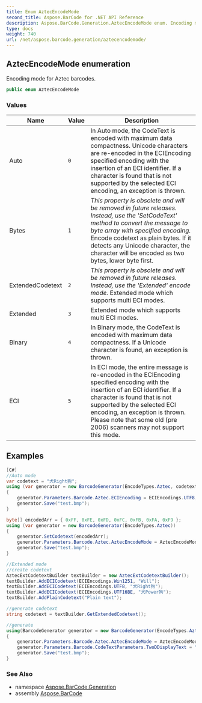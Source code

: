 ```yaml
---
title: Enum AztecEncodeMode
second_title: Aspose.BarCode for .NET API Reference
description: Aspose.BarCode.Generation.AztecEncodeMode enum. Encoding mode for Aztec barcodes
type: docs
weight: 740
url: /net/aspose.barcode.generation/aztecencodemode/
---
```

## AztecEncodeMode enumeration

Encoding mode for Aztec barcodes.

```csharp
public enum AztecEncodeMode
```

### Values

| Name | Value | Description |
| --- | --- | --- |
| Auto | `0` | In Auto mode, the CodeText is encoded with maximum data compactness. Unicode characters are re-encoded in the ECIEncoding specified encoding with the insertion of an ECI identifier. If a character is found that is not supported by the selected ECI encoding, an exception is thrown. |
| Bytes | `1` | *This property is obsolete and will be removed in future releases. Instead, use the 'SetCodeText' method to convert the message to byte array with specified encoding.* Encode codetext as plain bytes. If it detects any Unicode character, the character will be encoded as two bytes, lower byte first. |
| ExtendedCodetext | `2` | *This property is obsolete and will be removed in future releases. Instead, use the 'Extended' encode mode.* Extended mode which supports multi ECI modes. |
| Extended | `3` | Extended mode which supports multi ECI modes. |
| Binary | `4` | In Binary mode, the CodeText is encoded with maximum data compactness. If a Unicode character is found, an exception is thrown. |
| ECI | `5` | In ECI mode, the entire message is re-encoded in the ECIEncoding specified encoding with the insertion of an ECI identifier. If a character is found that is not supported by the selected ECI encoding, an exception is thrown. Please note that some old (pre 2006) scanners may not support this mode. |

## Examples

```csharp
[C#]
//Auto mode
var codetext = "犬Right狗";
using (var generator = new BarcodeGenerator(EncodeTypes.Aztec, codetext))
{
    generator.Parameters.Barcode.Aztec.ECIEncoding = ECIEncodings.UTF8;
    generator.Save("test.bmp");
}

byte[] encodedArr = { 0xFF, 0xFE, 0xFD, 0xFC, 0xFB, 0xFA, 0xF9 };
using (var generator = new BarcodeGenerator(EncodeTypes.Aztec))
{
    generator.SetCodetext(encodedArr);
    generator.Parameters.Barcode.Aztec.AztecEncodeMode = AztecEncodeMode.Binary;
    generator.Save("test.bmp");
}

//Extended mode
//create codetext
AztecExtCodetextBuilder textBuilder = new AztecExtCodetextBuilder();
textBuilder.AddECICodetext(ECIEncodings.Win1251, "Will");
textBuilder.AddECICodetext(ECIEncodings.UTF8, "犬Right狗");
textBuilder.AddECICodetext(ECIEncodings.UTF16BE, "犬Power狗");
textBuilder.AddPlainCodetext("Plain text");

//generate codetext
string codetext = textBuilder.GetExtendedCodetext();    

//generate
using(BarcodeGenerator generator = new BarcodeGenerator(EncodeTypes.Aztec, codetext))
{
    generator.Parameters.Barcode.Aztec.AztecEncodeMode = AztecEncodeMode.Extended;
    generator.Parameters.Barcode.CodeTextParameters.TwoDDisplayText = "My Text";
	generator.Save("test.bmp");
}
```

### See Also

* namespace [Aspose.BarCode.Generation](../../aspose.barcode.generation/)
* assembly [Aspose.BarCode](../../)


